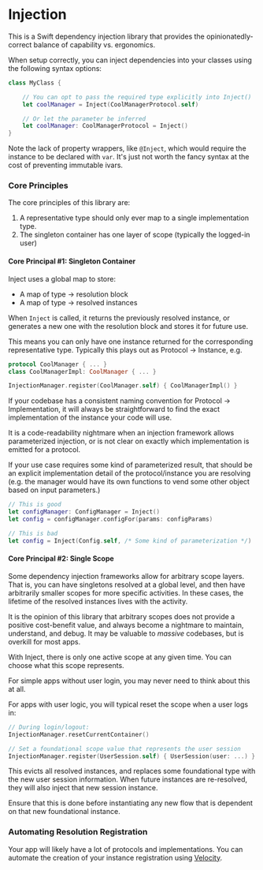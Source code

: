 # Injection

This is a Swift dependency injection library that provides the opinionatedly-correct balance of capability vs. ergonomics.

When setup correctly, you can inject dependencies into your classes using the following syntax options:

```swift
class MyClass {

    // You can opt to pass the required type explicitly into Inject()
    let coolManager = Inject(CoolManagerProtocol.self)

    // Or let the parameter be inferred
    let coolManager: CoolManagerProtocol = Inject()
}
```

Note the lack of property wrappers, like `@Inject`, which would require the instance to be declared with `var`. It's just not worth the fancy syntax at the cost of preventing immutable ivars.

### Core Principles

The core principles of this library are:

1. A representative type should only ever map to a single implementation type.
2. The singleton container has one layer of scope (typically the logged-in user)

#### Core Principal #1: Singleton Container

Inject uses a global map to store:

* A map of type -> resolution block
* A map of type -> resolved instances

When `Inject` is called, it returns the previously resolved instance, or generates a new one with the resolution block and stores it for future use.

This means you can only have one instance returned for the corresponding representative type. Typically this plays out as Protocol -> Instance, e.g. 

```swift
protocol CoolManager { ... }
class CoolManagerImpl: CoolManager { ... }

InjectionManager.register(CoolManager.self) { CoolManagerImpl() }
```

If your codebase has a consistent naming convention for Protocol -> Implementation, it will always be straightforward to find the exact implementation of the instance your code will use.

It is a code-readability nightmare when an injection framework allows parameterized injection, or is not clear on exactly which implementation is emitted for a protocol.

If your use case requires some kind of parameterized result, that should be an explicit implementation detail of the protocol/instance you are resolving (e.g. the manager would have its own functions to vend some other object based on input parameters.)

```swift
// This is good
let configManager: ConfigManager = Inject()
let config = configManager.configFor(params: configParams)

// This is bad
let config = Inject(Config.self, /* Some kind of parameterization */)
```

#### Core Principal #2: Single Scope

Some dependency injection frameworks allow for arbitrary scope layers. That is, you can have singletons resolved at a global level, and then have arbitrarily smaller scopes for more specific activities. In these cases, the lifetime of the resolved instances lives with the activity.

It is the opinion of this library that arbitrary scopes does not provide a positive cost-benefit value, and always become a nightmare to maintain, understand, and debug. It may be valuable to *massive* codebases, but is overkill for most apps.

With Inject, there is only one active scope at any given time. You can choose what this scope represents. 

For simple apps without user login, you may never need to think about this at all.

For apps with user logic, you will typical reset the scope when a user logs in:

```swift
// During login/logout:
InjectionManager.resetCurrentContainer()

// Set a foundational scope value that represents the user session
InjectionManager.register(UserSession.self) { UserSession(user: ...) }
```

This evicts all resolved instances, and replaces some foundational type with the new user session information. When future instances are re-resolved, they will also inject that new session instance.

Ensure that this is done before instantiating any new flow that is dependent on that new foundational instance.

### Automating Resolution Registration

Your app will likely have a lot of protocols and implementations. You can automate the creation of your instance registration using [Velocity](https://github.com/jmfieldman/Velocity).
